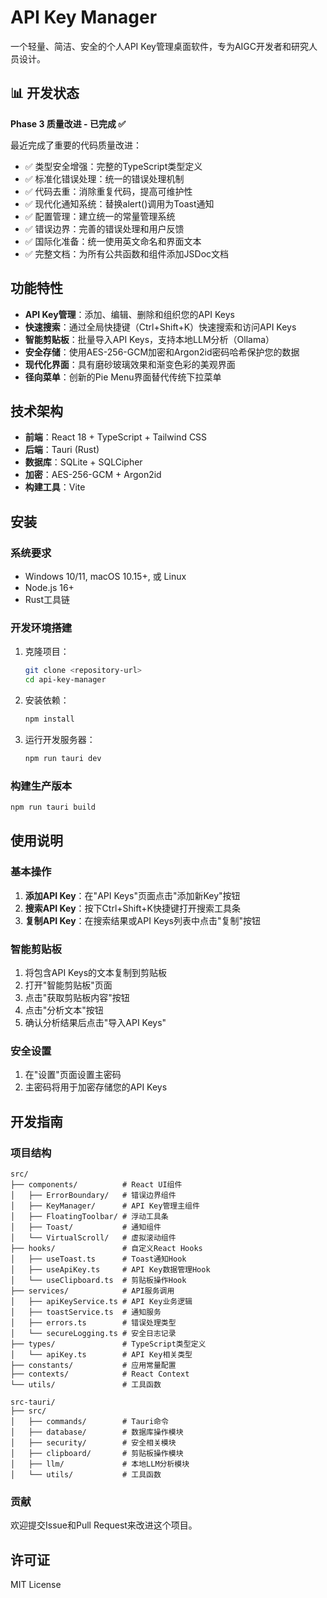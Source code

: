 # API Key Manager

一个轻量、简洁、安全的个人API Key管理桌面软件，专为AIGC开发者和研究人员设计。

## 📊 开发状态

**Phase 3 质量改进 - 已完成 ✅**

最近完成了重要的代码质量改进：
- ✅ 类型安全增强：完整的TypeScript类型定义
- ✅ 标准化错误处理：统一的错误处理机制
- ✅ 代码去重：消除重复代码，提高可维护性
- ✅ 现代化通知系统：替换alert()调用为Toast通知
- ✅ 配置管理：建立统一的常量管理系统
- ✅ 错误边界：完善的错误处理和用户反馈
- ✅ 国际化准备：统一使用英文命名和界面文本
- ✅ 完整文档：为所有公共函数和组件添加JSDoc文档

## 功能特性

- **API Key管理**：添加、编辑、删除和组织您的API Keys
- **快速搜索**：通过全局快捷键（Ctrl+Shift+K）快速搜索和访问API Keys
- **智能剪贴板**：批量导入API Keys，支持本地LLM分析（Ollama）
- **安全存储**：使用AES-256-GCM加密和Argon2id密码哈希保护您的数据
- **现代化界面**：具有磨砂玻璃效果和渐变色彩的美观界面
- **径向菜单**：创新的Pie Menu界面替代传统下拉菜单

## 技术架构

- **前端**：React 18 + TypeScript + Tailwind CSS
- **后端**：Tauri (Rust)
- **数据库**：SQLite + SQLCipher
- **加密**：AES-256-GCM + Argon2id
- **构建工具**：Vite

## 安装

### 系统要求

- Windows 10/11, macOS 10.15+, 或 Linux
- Node.js 16+
- Rust工具链

### 开发环境搭建

1. 克隆项目：
   ```bash
   git clone <repository-url>
   cd api-key-manager
   ```

2. 安装依赖：
   ```bash
   npm install
   ```

3. 运行开发服务器：
   ```bash
   npm run tauri dev
   ```

### 构建生产版本

```bash
npm run tauri build
```

## 使用说明

### 基本操作

1. **添加API Key**：在"API Keys"页面点击"添加新Key"按钮
2. **搜索API Key**：按下Ctrl+Shift+K快捷键打开搜索工具条
3. **复制API Key**：在搜索结果或API Keys列表中点击"复制"按钮

### 智能剪贴板

1. 将包含API Keys的文本复制到剪贴板
2. 打开"智能剪贴板"页面
3. 点击"获取剪贴板内容"按钮
4. 点击"分析文本"按钮
5. 确认分析结果后点击"导入API Keys"

### 安全设置

1. 在"设置"页面设置主密码
2. 主密码将用于加密存储您的API Keys

## 开发指南

### 项目结构

```
src/
├── components/          # React UI组件
│   ├── ErrorBoundary/   # 错误边界组件
│   ├── KeyManager/      # API Key管理主组件
│   ├── FloatingToolbar/ # 浮动工具条
│   ├── Toast/           # 通知组件
│   └── VirtualScroll/   # 虚拟滚动组件
├── hooks/               # 自定义React Hooks
│   ├── useToast.ts      # Toast通知Hook
│   ├── useApiKey.ts     # API Key数据管理Hook
│   └── useClipboard.ts  # 剪贴板操作Hook
├── services/            # API服务调用
│   ├── apiKeyService.ts # API Key业务逻辑
│   ├── toastService.ts  # 通知服务
│   ├── errors.ts        # 错误处理类型
│   └── secureLogging.ts # 安全日志记录
├── types/               # TypeScript类型定义
│   └── apiKey.ts        # API Key相关类型
├── constants/           # 应用常量配置
├── contexts/            # React Context
└── utils/               # 工具函数

src-tauri/
├── src/
│   ├── commands/        # Tauri命令
│   ├── database/        # 数据库操作模块
│   ├── security/        # 安全相关模块
│   ├── clipboard/       # 剪贴板操作模块
│   ├── llm/             # 本地LLM分析模块
│   └── utils/           # 工具函数
```

### 贡献

欢迎提交Issue和Pull Request来改进这个项目。

## 许可证

MIT License